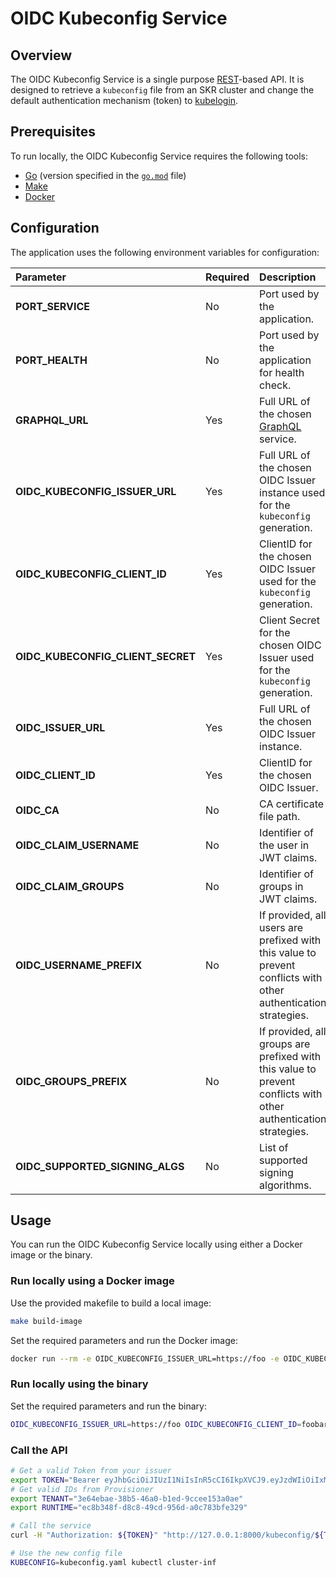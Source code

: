 # OIDC Kubeconfig Service

## Overview

The OIDC Kubeconfig Service is a single purpose [REST](https://en.wikipedia.org/wiki/Representational_state_transfer)-based API. It is designed to retrieve a `kubeconfig` file from an SKR cluster and change the default authentication mechanism (token) to [kubelogin](https://github.com/int128/kubelogin).

## Prerequisites

To run locally, the OIDC Kubeconfig Service requires the following tools: 

- [Go](https://golang.org/dl/) (version specified in the [`go.mod`](go.mod) file)
- [Make](https://www.gnu.org/software/make/)
- [Docker](https://www.docker.com/)

## Configuration

The application uses the following environment variables for configuration:

| Parameter | Required | Description | Default value |
| :--- | :--- | :--- | :---: | 
| **PORT_SERVICE** | No | Port used by the application. | `8000` |
| **PORT_HEALTH** | No | Port used by the application for health check. | `9000` |
| **GRAPHQL_URL** | Yes | Full URL of the chosen [GraphQL](https://graphql.org/learn/) service. | `http://127.0.0.1:3000/graphql` |
| **OIDC_KUBECONFIG_ISSUER_URL** | Yes | Full URL of the chosen OIDC Issuer instance used for the `kubeconfig` generation. | None |
| **OIDC_KUBECONFIG_CLIENT_ID** | Yes | ClientID for the chosen OIDC Issuer used for the `kubeconfig` generation. | None |
| **OIDC_KUBECONFIG_CLIENT_SECRET** | Yes | Client Secret for the chosen OIDC Issuer used for the `kubeconfig` generation. | None |
| **OIDC_ISSUER_URL** | Yes | Full URL of the chosen OIDC Issuer instance. | None |
| **OIDC_CLIENT_ID** | Yes | ClientID for the chosen OIDC Issuer. | `""` |
| **OIDC_CA** | No | CA certificate file path. | None |
| **OIDC_CLAIM_USERNAME** | No | Identifier of the user in JWT claims. | `email` |
| **OIDC_CLAIM_GROUPS** | No | Identifier of groups in JWT claims. | `groups` |
| **OIDC_USERNAME_PREFIX** | No | If provided, all users are prefixed with this value to prevent conflicts with other authentication strategies. | None |
| **OIDC_GROUPS_PREFIX** | No | If provided, all groups are prefixed with this value to prevent conflicts with other authentication strategies. | None |
| **OIDC_SUPPORTED_SIGNING_ALGS** | No | List of supported signing algorithms. | `RS256` |

## Usage

You can run the OIDC Kubeconfig Service locally using either a Docker image or the binary.

### Run locally using a Docker image

Use the provided makefile to build a local image: 

```bash
make build-image
```
Set the required parameters and run the Docker image:

```bash
docker run --rm -e OIDC_KUBECONFIG_ISSUER_URL=https://foo -e OIDC_KUBECONFIG_CLIENT_ID=foobar -e OIDC_KUBECONFIG_CLIENT_SECRET=1234 -e OIDC_ISSUER_URL=https://dex.kyma.local -e OIDC_CLIENT_ID=compass-ui -e OIDC_CA=~/.minikube/ca.crt kubeconfig-service
```

### Run locally using the binary

Set the required parameters and run the binary:

```bash
OIDC_KUBECONFIG_ISSUER_URL=https://foo OIDC_KUBECONFIG_CLIENT_ID=foobar OIDC_KUBECONFIG_CLIENT_SECRET=1234 OIDC_ISSUER_URL=https://dex.kyma.local OIDC_CLIENT_ID=compass-ui OIDC_CA=~/.minikube/ca.crt go run cmd/generator/main.go
```

### Call the API

```bash
# Get a valid Token from your issuer
export TOKEN="Bearer eyJhbGciOiJIUzI1NiIsInR5cCI6IkpXVCJ9.eyJzdWIiOiIxMjM0NTY3ODkwIiwibmFtZSI6IkpvaG4gRG9lIiwiaWF0IjoxNTE2MjM5MDIyfQ.SflKxwRJSMeKKF2QT4fwpMeJf36POk6yJV_adQssw5c"
# Get valid IDs from Provisioner
export TENANT="3e64ebae-38b5-46a0-b1ed-9ccee153a0ae"
export RUNTIME="ec8b348f-d8c8-49cd-956d-a0c783bfe329"

# Call the service
curl -H "Authorization: ${TOKEN}" "http://127.0.0.1:8000/kubeconfig/${TENANT}/${RUNTIME}" > kubeconfig.yaml

# Use the new config file
KUBECONFIG=kubeconfig.yaml kubectl cluster-inf
```
